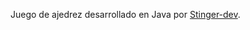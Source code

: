 
Juego de ajedrez desarrollado en Java por [Stinger-dev](https://www.linkedin.com/in/gonzalo-callejas-rojas/?originalSubdomain=es).
